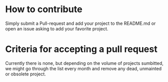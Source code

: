 # How to contribute

Simply submit a Pull-request and add your project to the README.md
or open an issue asking to add your favorite project.

# Criteria for accepting a pull request

Currently there is none, but depending on the volume of projects sumbitted, we might go through the list every month and remove any dead, unmainted or obsolete project.
